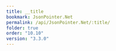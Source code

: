 ```yaml
---
title: __title
bookmark: JsonPointer.Net
permalink: /api/JsonPointer.Net/:title/
folder: true
order: "10.10"
version: "3.3.0"
---
```

